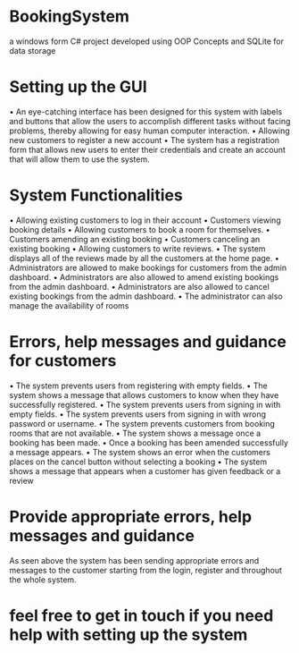# BookingSystem
a windows form C# project developed using OOP Concepts and SQLite for data storage

# Setting up the GUI
• An eye-catching interface has been designed for this system with labels and buttons that allow the users to accomplish different tasks without facing problems, thereby allowing for easy human computer interaction.
• Allowing new customers to register a new account
• The system has a registration form that allows new users to enter their credentials and create an account that will allow them to use the system.
 
# System Functionalities
• Allowing existing customers to log in their account
• Customers viewing booking details
• Allowing customers to book a room for themselves.
• Customers amending an existing booking
• Customers canceling an existing booking
• Allowing customers to write reviews. 
• The system displays all of the reviews made by all the customers at the home page. 
• Administrators are allowed to make bookings for customers from the admin dashboard.
• Administrators are also allowed to amend existing bookings from the admin dashboard. 
• Administrators are also allowed to cancel existing bookings from the admin dashboard. 
• The administrator can also manage the availability of rooms

# Errors, help messages and guidance for customers
•	The system prevents users from registering with empty fields.
•	The system shows a message that allows customers to know when they have successfully registered.
•	The system prevents users from signing in with empty fields. 
•	The system prevents users from signing in with wrong password or username. 
•	The system prevents customers from booking rooms that are not available. 
•	The system shows a message once a booking has been made.
•	Once a booking has been amended successfully a message appears.
•	The system shows an error when the customers places on the cancel button without selecting a booking
•	The system shows a message that appears when a customer has given feedback or a review

# Provide appropriate errors, help messages and guidance 
As seen above the system has been sending appropriate errors and messages to the customer starting from the login, register and throughout the whole system.

# feel free to get in touch if you need help with setting up the system
